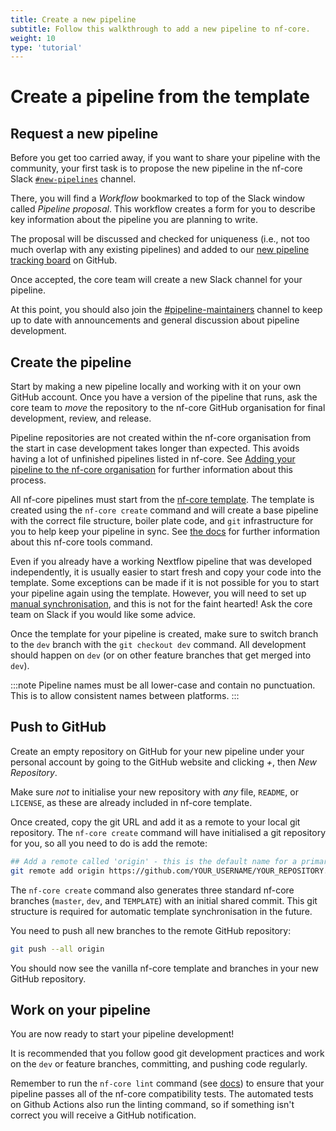 ```yaml
---
title: Create a new pipeline
subtitle: Follow this walkthrough to add a new pipeline to nf-core.
weight: 10
type: 'tutorial'
---
```


# Create a pipeline from the template

## Request a new pipeline

Before you get too carried away, if you want to share your pipeline with the community, your first task is to propose the new pipeline in the nf-core Slack [`#new-pipelines`](https://nfcore.slack.com/archives/CE6SDEDAA) channel.

There, you will find a _Workflow_ bookmarked to top of the Slack window called _Pipeline proposal_.
This workflow creates a form for you to describe key information about the pipeline you are planning to write.

The proposal will be discussed and checked for uniqueness (i.e., not too much overlap with any existing pipelines)
and added to our [new pipeline tracking board](https://github.com/orgs/nf-core/projects/35/) on GitHub.

Once accepted, the core team will create a new Slack channel for your pipeline.

At this point, you should also join the [#pipeline-maintainers](https://nfcore.slack.com/channels/pipeline-maintainers) channel to keep up to date with announcements and general discussion about pipeline development.

## Create the pipeline

Start by making a new pipeline locally and working with it on your own GitHub account.
Once you have a version of the pipeline that runs, ask the core team to _move_ the repository to the nf-core GitHub organisation for final development, review, and release.

Pipeline repositories are not created within the nf-core organisation from the start in case development takes longer than expected.
This avoids having a lot of unfinished pipelines listed in nf-core.
See [Adding your pipeline to the nf-core organisation](/docs/tutorials/adding_a_pipeline/move_to_nf-core_org) for further information about this process.

All nf-core pipelines must start from the [nf-core template](/docs/guidelines/pipelines/requirements/use_the_template).
The template is created using the `nf-core create` command and will create a base pipeline with the correct file structure, boiler plate code, and `git` infrastructure for you to help keep your pipeline in sync.
See [the docs](/docs/nf-core-tools/pipelines/create) for further information about this nf-core tools command.

Even if you already have a working Nextflow pipeline that was developed independently, it is usually easier to start fresh and copy your code into the template.
Some exceptions can be made if it is not possible for you to start your pipeline again using the template.
However, you will need to set up [manual synchronisation](/docs/tutorials/sync/overview), and this is not for the faint hearted!
Ask the core team on Slack if you would like some advice.

Once the template for your pipeline is created, make sure to switch branch to the `dev` branch with the `git checkout dev` command.
All development should happen on `dev` (or on other feature branches that get merged into `dev`).

:::note
Pipeline names must be all lower-case and contain no punctuation.</br>
This is to allow consistent names between platforms.
:::

## Push to GitHub

Create an empty repository on GitHub for your new pipeline under your personal account by going to the GitHub website and clicking _+_, then _New Repository_.

Make sure _not_ to initialise your new repository with _any_ file, `README`, or `LICENSE`, as these are already included in nf-core template.

Once created, copy the git URL and add it as a remote to your local git repository.
The `nf-core create` command will have initialised a git repository for you,
so all you need to do is add the remote:

```bash
## Add a remote called 'origin' - this is the default name for a primary remote
git remote add origin https://github.com/YOUR_USERNAME/YOUR_REPOSITORY.git
```

The `nf-core create` command also generates three standard nf-core branches (`master`, `dev`, and `TEMPLATE`) with an initial shared commit.
This git structure is required for automatic template synchronisation in the future.

You need to push all new branches to the remote GitHub repository:

```bash
git push --all origin
```

You should now see the vanilla nf-core template and branches in your new GitHub repository.

## Work on your pipeline

You are now ready to start your pipeline development!

It is recommended that you follow good git development practices and work on the `dev` or feature branches, committing, and pushing code regularly.

Remember to run the `nf-core lint` command (see [docs](/docs/nf-core-tools/pipelines/lint))
to ensure that your pipeline passes all of the nf-core compatibility tests.
The automated tests on Github Actions also run the linting command, so if something isn't correct you will receive a
GitHub notification.
